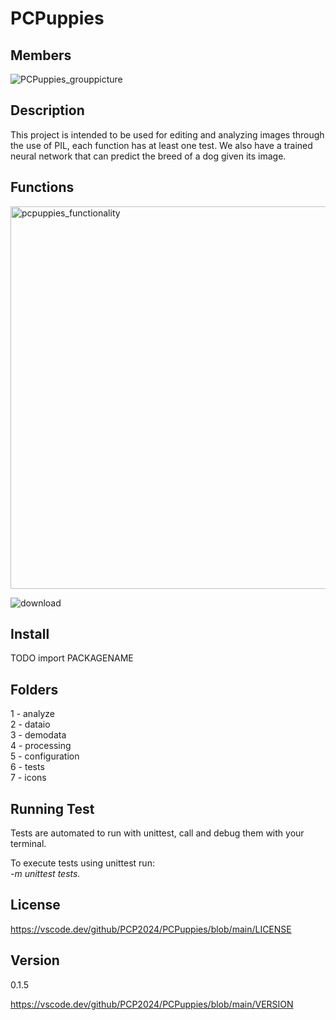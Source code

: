 # PCPuppies

## Members

![PCPuppies_grouppicture](https://github.com/PCP2024/PCPuppies/assets/35321351/1c9d275a-68fc-48ba-946c-df8298c0acea)

## Description

This project is intended to be used for editing and analyzing images through the use of PIL, each function has at least one test. We also have a trained neural network that can predict the breed of a dog given its image.

## Functions

<img width="612" alt="pcpuppies_functionality" src="https://github.com/PCP2024/PCPuppies/assets/35321351/0182a7ba-6889-45b1-961f-ff42343c64fe">

![download](https://github.com/PCP2024/PCPuppies/assets/35321351/8e0d8311-9bff-446f-b1f6-23af67cb725a)

## Install

TODO import PACKAGENAME

## Folders

1 - analyze \
2 - dataio \
3 - demodata \
4 - processing \
5 - configuration \
6 - tests \
7 - icons

## Running Test

Tests are automated to run with unittest, call and debug them with your terminal.

To execute tests using unittest run: \
*-m unittest tests.*

## License

<https://vscode.dev/github/PCP2024/PCPuppies/blob/main/LICENSE>

## Version

0.1.5

<https://vscode.dev/github/PCP2024/PCPuppies/blob/main/VERSION>
